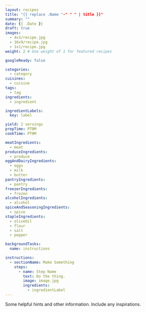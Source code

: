 ```yaml
---
layout: recipes
title: "{{ replace .Name "-" " " | title }}"
summary: ""
date: {{ .Date }}
draft: true
images:
  - 4x3/recipe.jpg
  - 16x9/recipe.jpg
  - 1x1/recipe.jpg
weight: 2 # Use weight of 1 for featured recipes

googleReady: false

categories:
  - category
cuisines:
  - cuisine
tags:
  - tag
ingredients:
  - ingredient

ingredientLabels:
  key: label

yield: 2 servings
prepTime: PT0M
cookTime: PT0M

meatIngredients:
  - meat
produceIngredients:
  - produce
eggAndDairyIngredients:
  - eggs
  - milk
  - butter
pantryIngredients:
  - pantry
freezerIngredients:
  - frozen
alcoholIngredients:
  - alcohol
spiceAndSeasoningIngredients:
  - spice
stapleIngredients:
  - oliveOil
  - flour
  - salt
  - pepper

backgroundTasks:
  name: instructions

instructions:
  - sectionName: Make Something
    steps:
      - name: Step Name
        text: Do the thing.
        image: image.jpg
        ingredients:
          - ingredientLabel
---
```


Some helpful hints and other information. Include any inspirations.
